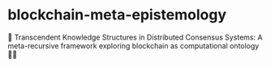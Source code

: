 # blockchain-meta-epistemology
🔮 Transcendent Knowledge Structures in Distributed Consensus Systems: A meta-recursive framework exploring blockchain as computational ontology 🌌✨

